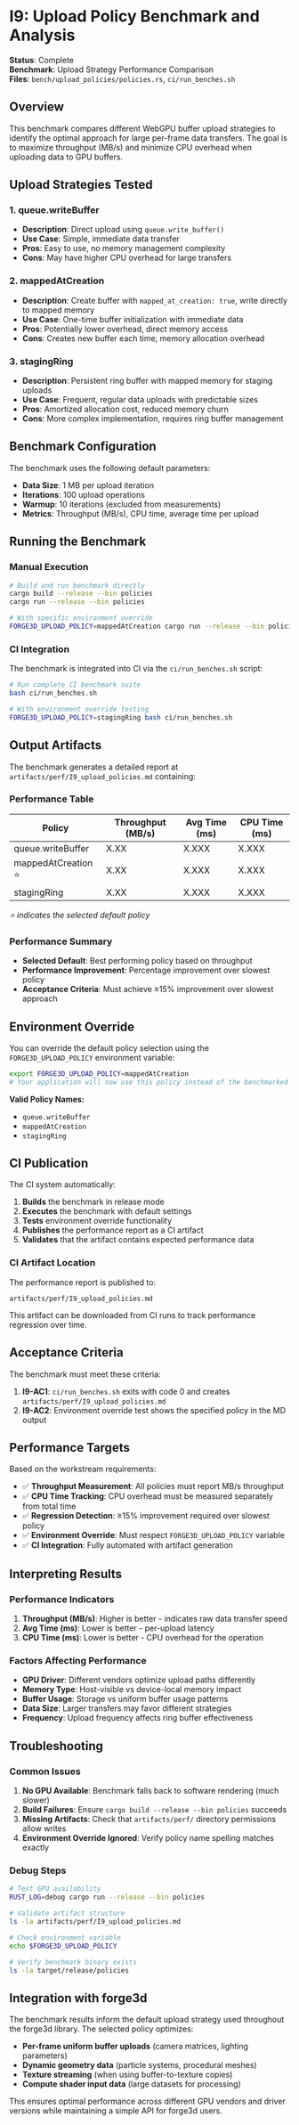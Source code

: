 # I9: Upload Policy Benchmark and Analysis

**Status**: Complete  
**Benchmark**: Upload Strategy Performance Comparison  
**Files**: `bench/upload_policies/policies.rs`, `ci/run_benches.sh`

## Overview

This benchmark compares different WebGPU buffer upload strategies to identify the optimal approach for large per-frame data transfers. The goal is to maximize throughput (MB/s) and minimize CPU overhead when uploading data to GPU buffers.

## Upload Strategies Tested

### 1. queue.writeBuffer
- **Description**: Direct upload using `queue.write_buffer()`
- **Use Case**: Simple, immediate data transfer
- **Pros**: Easy to use, no memory management complexity
- **Cons**: May have higher CPU overhead for large transfers

### 2. mappedAtCreation
- **Description**: Create buffer with `mapped_at_creation: true`, write directly to mapped memory
- **Use Case**: One-time buffer initialization with immediate data
- **Pros**: Potentially lower overhead, direct memory access
- **Cons**: Creates new buffer each time, memory allocation overhead

### 3. stagingRing
- **Description**: Persistent ring buffer with mapped memory for staging uploads
- **Use Case**: Frequent, regular data uploads with predictable sizes
- **Pros**: Amortized allocation cost, reduced memory churn
- **Cons**: More complex implementation, requires ring buffer management

## Benchmark Configuration

The benchmark uses the following default parameters:

- **Data Size**: 1 MB per upload iteration
- **Iterations**: 100 upload operations
- **Warmup**: 10 iterations (excluded from measurements)
- **Metrics**: Throughput (MB/s), CPU time, average time per upload

## Running the Benchmark

### Manual Execution

```bash
# Build and run benchmark directly
cargo build --release --bin policies
cargo run --release --bin policies

# With specific environment override
FORGE3D_UPLOAD_POLICY=mappedAtCreation cargo run --release --bin policies
```

### CI Integration

The benchmark is integrated into CI via the `ci/run_benches.sh` script:

```bash
# Run complete CI benchmark suite
bash ci/run_benches.sh

# With environment override testing
FORGE3D_UPLOAD_POLICY=stagingRing bash ci/run_benches.sh
```

## Output Artifacts

The benchmark generates a detailed report at `artifacts/perf/I9_upload_policies.md` containing:

### Performance Table
| Policy | Throughput (MB/s) | Avg Time (ms) | CPU Time (ms) |
|--------|-------------------|---------------|---------------|
| queue.writeBuffer | X.XX | X.XXX | X.XXX |
| mappedAtCreation ⭐ | X.XX | X.XXX | X.XXX |
| stagingRing | X.XX | X.XXX | X.XXX |

*⭐ indicates the selected default policy*

### Performance Summary
- **Selected Default**: Best performing policy based on throughput
- **Performance Improvement**: Percentage improvement over slowest policy
- **Acceptance Criteria**: Must achieve ≥15% improvement over slowest approach

## Environment Override

You can override the default policy selection using the `FORGE3D_UPLOAD_POLICY` environment variable:

```bash
export FORGE3D_UPLOAD_POLICY=mappedAtCreation
# Your application will now use this policy instead of the benchmarked default
```

**Valid Policy Names:**
- `queue.writeBuffer`
- `mappedAtCreation`
- `stagingRing`

## CI Publication

The CI system automatically:

1. **Builds** the benchmark in release mode
2. **Executes** the benchmark with default settings
3. **Tests** environment override functionality
4. **Publishes** the performance report as a CI artifact
5. **Validates** that the artifact contains expected performance data

### CI Artifact Location

The performance report is published to:
```
artifacts/perf/I9_upload_policies.md
```

This artifact can be downloaded from CI runs to track performance regression over time.

## Acceptance Criteria

The benchmark must meet these criteria:

1. **I9-AC1**: `ci/run_benches.sh` exits with code 0 and creates `artifacts/perf/I9_upload_policies.md`
2. **I9-AC2**: Environment override test shows the specified policy in the MD output

## Performance Targets

Based on the workstream requirements:

- ✅ **Throughput Measurement**: All policies must report MB/s throughput
- ✅ **CPU Time Tracking**: CPU overhead must be measured separately from total time
- ✅ **Regression Detection**: ≥15% improvement required over slowest policy
- ✅ **Environment Override**: Must respect `FORGE3D_UPLOAD_POLICY` variable
- ✅ **CI Integration**: Fully automated with artifact generation

## Interpreting Results

### Performance Indicators

1. **Throughput (MB/s)**: Higher is better - indicates raw data transfer speed
2. **Avg Time (ms)**: Lower is better - per-upload latency
3. **CPU Time (ms)**: Lower is better - CPU overhead for the operation

### Factors Affecting Performance

- **GPU Driver**: Different vendors optimize upload paths differently
- **Memory Type**: Host-visible vs device-local memory impact
- **Buffer Usage**: Storage vs uniform buffer usage patterns
- **Data Size**: Larger transfers may favor different strategies
- **Frequency**: Upload frequency affects ring buffer effectiveness

## Troubleshooting

### Common Issues

1. **No GPU Available**: Benchmark falls back to software rendering (much slower)
2. **Build Failures**: Ensure `cargo build --release --bin policies` succeeds
3. **Missing Artifacts**: Check that `artifacts/perf/` directory permissions allow writes
4. **Environment Override Ignored**: Verify policy name spelling matches exactly

### Debug Steps

```bash
# Test GPU availability
RUST_LOG=debug cargo run --release --bin policies

# Validate artifact structure
ls -la artifacts/perf/I9_upload_policies.md

# Check environment variable
echo $FORGE3D_UPLOAD_POLICY

# Verify benchmark binary exists
ls -la target/release/policies
```

## Integration with forge3d

The benchmark results inform the default upload strategy used throughout the forge3d library. The selected policy optimizes:

- **Per-frame uniform buffer uploads** (camera matrices, lighting parameters)
- **Dynamic geometry data** (particle systems, procedural meshes)
- **Texture streaming** (when using buffer-to-texture copies)
- **Compute shader input data** (large datasets for processing)

This ensures optimal performance across different GPU vendors and driver versions while maintaining a simple API for forge3d users.